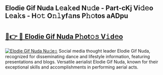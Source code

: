 ## Elodie Gif Nuda L𝚎a𝚔ed N𝚞𝚍e - Part-cKj Vi𝚍𝚎o L𝚎a𝚔s - H𝚘𝚝 O𝚗𝚕yf𝚊ns P𝚑𝚘tos aADpu

# <h2><a href="http://kf5ny1h.oniu.top/?m=Elodie+Gif+Nuda">🔗👉 🔴 Elodie Gif Nuda P𝚑ot𝚘𝚜 V𝚒d𝚎o</a></h2>

[![Elodie Gif Nuda Nu𝚍e𝚜](https://i.imgur.com/0qMVB7G.gif)](http://kf5ny1h.oniu.top/?m=Elodie+Gif+Nuda)
Social media thought leader Elodie Gif Nuda, recognized for disseminating dance and lifestyle information, featuring presentations and blogs. Versatile aerialist Elodie Gif Nuda, known for their exceptional skills and accomplishments in performing aerial acts.  

